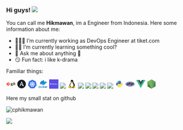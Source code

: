 ### Hi guys! <img src="https://media.giphy.com/media/hvRJCLFzcasrR4ia7z/giphy.gif" width="25px">

You can call me **Hikmawan**, im a Engineer from Indonesia.
Here some information about me:

- 🧑🏻‍💻 I’m currently working as DevOps Engineer at tiket.com
- 🕵️‍♂️ I’m currently learning something cool?
- 💬 Ask me about anything 👀
- 😏 Fun fact: i like k-drama

Familiar things:

<code><img height="25" src="https://raw.githubusercontent.com/github/explore/80688e429a7d4ef2fca1e82350fe8e3517d3494d/topics/git/git.png"></code> <code><img height="25" src="https://raw.githubusercontent.com/github/explore/80688e429a7d4ef2fca1e82350fe8e3517d3494d/topics/ansible/ansible.png"></code> <code><img height="25" src="https://raw.githubusercontent.com/github/explore/80688e429a7d4ef2fca1e82350fe8e3517d3494d/topics/kubernetes/kubernetes.png"></code> <code><img height="25" src="https://raw.githubusercontent.com/github/explore/80688e429a7d4ef2fca1e82350fe8e3517d3494d/topics/docker/docker.png"></code> <code><img height="25" src="https://raw.githubusercontent.com/github/explore/80688e429a7d4ef2fca1e82350fe8e3517d3494d/topics/terraform/terraform.png"></code> <code><img height="25" src="https://avatars0.githubusercontent.com/u/107424?s=200&v=4"></code> <code><img height="25" src="https://raw.githubusercontent.com/github/explore/80688e429a7d4ef2fca1e82350fe8e3517d3494d/topics/linux/linux.png"></code> <code><img height="25" src="https://camo.githubusercontent.com/0aa0d4a44b1f2d5f9e43fdc1c8d131311d05300a2a668e30df5704cce00ca05d/68747470733a2f2f63646e2e776f726c64766563746f726c6f676f2e636f6d2f6c6f676f732f70726f6d6574686575732e737667"></code> <code><img height="25" src="https://avatars3.githubusercontent.com/u/49725059?s=200&v=4"></code> <code><img height="25" src="https://avatars0.githubusercontent.com/u/6764390?s=200&v=4"></code> <code><img height="25" src="https://avatars0.githubusercontent.com/u/2810941?s=200&v=4"></code> <code><img height="25" src="https://avatars1.githubusercontent.com/u/1683025?s=200&v=4"></code> <code><img height="25" src="https://raw.githubusercontent.com/github/explore/80688e429a7d4ef2fca1e82350fe8e3517d3494d/topics/python/python.png"></code> <code><img height="25" src="https://raw.githubusercontent.com/github/explore/80688e429a7d4ef2fca1e82350fe8e3517d3494d/topics/php/php.png"></code> <code><img height="25" src="https://raw.githubusercontent.com/github/explore/80688e429a7d4ef2fca1e82350fe8e3517d3494d/topics/vue/vue.png"></code> <code><img height="25" src="https://raw.githubusercontent.com/github/explore/80688e429a7d4ef2fca1e82350fe8e3517d3494d/topics/nodejs/nodejs.png"></code>

Here my small stat on github

<p align=""> <img src="" alt="cphikmawan" />

![](https://visitor-badge.glitch.me/badge?page_id=cphikmawan.cphikmawan)
